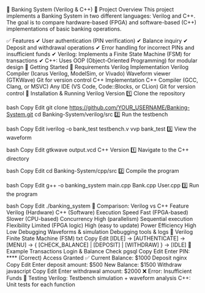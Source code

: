 🏦 Banking System (Verilog & C++)
📌 Project Overview
This project implements a Banking System in two different languages: Verilog and C++. The goal is to compare hardware-based (FPGA) and software-based (C++) implementations of basic banking operations.

✅ Features
✔ User authentication (PIN verification)
✔ Balance inquiry
✔ Deposit and withdrawal operations
✔ Error handling for incorrect PINs and insufficient funds
✔ Verilog: Implements a Finite State Machine (FSM) for transactions
✔ C++: Uses OOP (Object-Oriented Programming) for modular design
🚀 Getting Started
🔧 Requirements
Verilog Implementation
Verilog Compiler (Icarus Verilog, ModelSim, or Vivado)
Waveform viewer (GTKWave)
Git for version control
C++ Implementation
C++ Compiler (GCC, Clang, or MSVC)
Any IDE (VS Code, Code::Blocks, or CLion)
Git for version control
💾 Installation & Running
Verilog Version
1️⃣ Clone the repository

bash
Copy
Edit
git clone https://github.com/YOUR_USERNAME/Banking-System.git
cd Banking-System/verilog/src
2️⃣ Run the testbench

bash
Copy
Edit
iverilog -o bank_test testbench.v
vvp bank_test
3️⃣ View the waveform

bash
Copy
Edit
gtkwave output.vcd
C++ Version
1️⃣ Navigate to the C++ directory

bash
Copy
Edit
cd Banking-System/cpp/src
2️⃣ Compile the program

bash
Copy
Edit
g++ -o banking_system main.cpp Bank.cpp User.cpp
3️⃣ Run the program

bash
Copy
Edit
./banking_system
🔄 Comparison: Verilog vs C++
Feature	Verilog (Hardware)	C++ (Software)
Execution Speed	Fast (FPGA-based)	Slower (CPU-based)
Concurrency	High (parallelism)	Sequential execution
Flexibility	Limited (FPGA logic)	High (easy to update)
Power Efficiency	High	Low
Debugging	Waveforms & simulation	Debugging tools & logs
📜 Verilog Finite State Machine (FSM)
txt
Copy
Edit
[IDLE] → [AUTHENTICATE] → [MENU] → { [CHECK_BALANCE] | [DEPOSIT] | [WITHDRAW] } → [IDLE]
📌 Example Transactions
Login & Balance Check
pgsql
Copy
Edit
Enter PIN: **** (Correct)
Access Granted ✅
Current Balance: $1000
Deposit
nginx
Copy
Edit
Enter deposit amount: $500
New Balance: $1500
Withdraw
javascript
Copy
Edit
Enter withdrawal amount: $2000
❌ Error: Insufficient Funds
🧪 Testing
Verilog: Testbench simulation + waveform analysis
C++: Unit tests for each function
